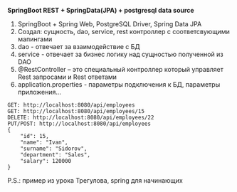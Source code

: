**SpringBoot REST + SpringData(JPA) + postgresql data source**<br>

1. SpringBoot + Spring Web, PostgreSQL Driver, Spring Data JPA
2. Создал: сущность, dao, service, rest контроллер с соответсвующими мапингами
3. dao - отвечает за взаимодействие с БД
4. service - отвечает за бизнес логику над сущностью полученной из DAO
5. @RestController – это специальный контроллер который управляет Rest запросами и Rest ответами
6. application.properties - параметры подключения к БД, параметры приложения...
```
GET: http://localhost:8080/api/employees
GET: http://localhost:8080/api/employees/15
DELETE: http://localhost:8080/api/employees/22
PUT/POST: http://localhost:8080/api/employees
{
    "id": 15,
    "name": "Ivan",
    "surname": "Sidorov",
    "department": "Sales",
    "salary": 120000
}
```
P.S.: пример из урока Трегулова, spring для начинающих